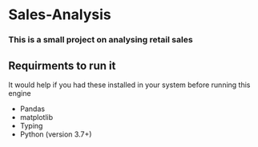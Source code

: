 # Sales-Analysis



<h3>This is a small project on analysing retail sales</h3> 

<h2>Requirments to run it</h2>

It would help if you had these installed in your system before running this engine

<ul>
  <li>Pandas</li>
  <li>matplotlib</li>
  <li>Typing</li>
  <li>Python (version 3.7+)</li>
</ul>

